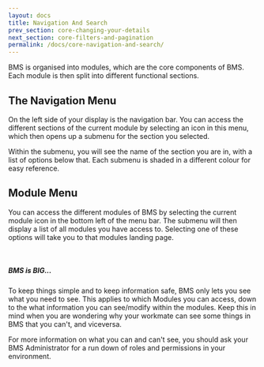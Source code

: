 ```yaml
---
layout: docs
title: Navigation And Search
prev_section: core-changing-your-details
next_section: core-filters-and-pagination
permalink: /docs/core-navigation-and-search/
---
```


BMS is organised into modules, which are the core components of BMS. Each module is then split into different functional sections.

## The Navigation Menu

On the left side of your display is the navigation bar. You can access the different sections of the current module by selecting an icon in this menu, which then opens up a submenu for the section you selected.

Within the submenu, you will see the name of the section you are in, with a list of options below that. Each submenu is shaded in a different colour for easy reference.

## Module Menu

You can access the different modules of BMS by selecting the current module icon in the bottom left of the menu bar. The submenu will then display a list of all modules you have access to. Selecting one of these options will take you to that modules landing page.

<div class="note info">
  <span class="icon-quote-left icon-large">&nbsp;</span>
  <h5>BMS is BIG...</h5>
  <p>To keep things simple and to keep information safe, BMS only lets you see what you need to see. This applies to which Modules you can access, down to the what information you can see/modify within the modules. Keep this in mind when you are wondering why your workmate can see some things in BMS that you can't, and viceversa.</p>
</div>

For more information on what you can and can't see, you should ask your BMS Administrator for a run down of roles and permissions in your environment.